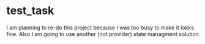 # test_task

I am planning to re-do this project because I was too busy to make it lokks fine. 
Also I am going to use another (not provider) state managment solution 
